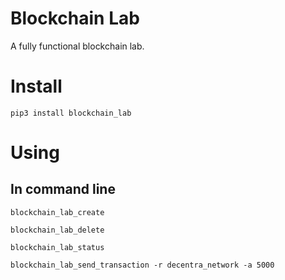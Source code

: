 # Blockchain Lab
A fully functional blockchain lab.

# Install
```
pip3 install blockchain_lab
```
# Using
## In command line
```console
blockchain_lab_create
```
```console
blockchain_lab_delete
```
```console
blockchain_lab_status
```
```console
blockchain_lab_send_transaction -r decentra_network -a 5000
```